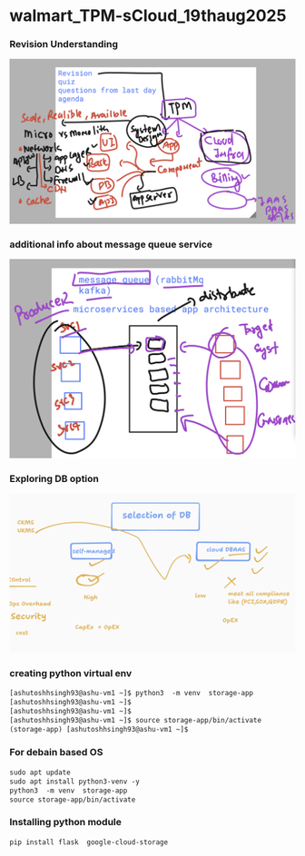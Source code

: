 # walmart_TPM-sCloud_19thaug2025

### Revision Understanding 

<img src="rev1.png">


### additional info about message queue service 

<img src="rev2.png">


### Exploring DB option 

<img src="db1.png">

### creating python virtual env 

```
[ashutoshhsingh93@ashu-vm1 ~]$ python3  -m venv  storage-app
[ashutoshhsingh93@ashu-vm1 ~]$ 
[ashutoshhsingh93@ashu-vm1 ~]$ 
[ashutoshhsingh93@ashu-vm1 ~]$ source storage-app/bin/activate
(storage-app) [ashutoshhsingh93@ashu-vm1 ~]$ 
```

### For debain based OS

```
sudo apt update
sudo apt install python3-venv -y
python3  -m venv  storage-app
source storage-app/bin/activate

```


### Installing python module 

```
pip install flask  google-cloud-storage

```

